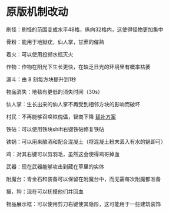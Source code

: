 # 原版机制改动

刷怪：刷怪的范围变成水平48格，纵向32格内，这使得怪物更加集中

骨粉：能用于地狱疣，仙人掌，甘蔗的催熟

着火：可以使用投掷水瓶灭火

作物：作物在阳光下生长更快，在缺乏日光的环境里有概率枯萎

漏斗：由 8 刻每方块提升到1秒

物品消失：地毯有更低的消失时间（30s）

仙人掌：生长出来的仙人掌不再受到相邻方块的影响而破坏

村民：不再能够召唤铁傀儡，智商下降 [替补方案](/Docsify-Sicilia/slimefun/thattechnology.md)

铁砧：可以使用铁块shift右键铁砧修复铁砧

铁锅：可以用来酿酒和配合混凝土（将混凝土粉末丢入有水的锅即可）

鸡：对其右键可以剪羽毛，虽然这会使得鸡哥掉血

武器：现在武器能够攻击到藏在草里的实体

附魔台：青金石和装备可以保留在附魔台中，而无需每次附魔都准备

猫，狗：现在可以抚摸他们并回血

物品展示框：可以使用剪刀右键使其隐形，这可能用于一些建筑装饰

